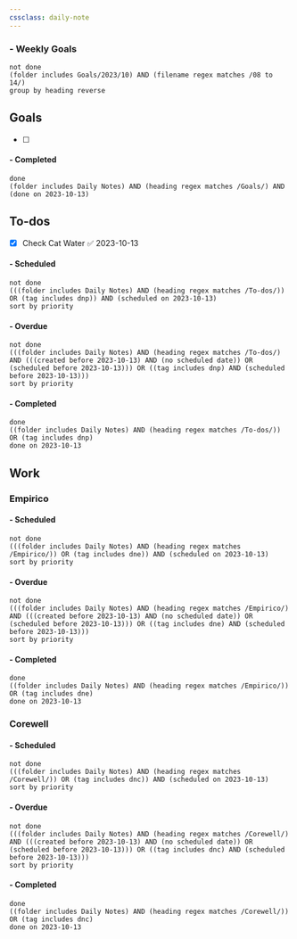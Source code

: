 ```yaml
---
cssclass: daily-note
---
```

### - Weekly Goals
```tasks
not done
(folder includes Goals/2023/10) AND (filename regex matches /08 to 14/)
group by heading reverse
```
## Goals
- [ ]

#### - Completed
```tasks
done
(folder includes Daily Notes) AND (heading regex matches /Goals/) AND (done on 2023-10-13)
```
## To-dos
- [x] Check Cat Water ✅ 2023-10-13

#### - Scheduled
```tasks
not done
(((folder includes Daily Notes) AND (heading regex matches /To-dos/)) OR (tag includes dnp)) AND (scheduled on 2023-10-13)
sort by priority
```
#### - Overdue
```tasks
not done
(((folder includes Daily Notes) AND (heading regex matches /To-dos/) AND (((created before 2023-10-13) AND (no scheduled date)) OR (scheduled before 2023-10-13))) OR ((tag includes dnp) AND (scheduled before 2023-10-13)))
sort by priority
```
#### - Completed
```tasks
done
((folder includes Daily Notes) AND (heading regex matches /To-dos/)) OR (tag includes dnp)
done on 2023-10-13
```
## Work
### Empirico

#### - Scheduled
```tasks
not done
(((folder includes Daily Notes) AND (heading regex matches /Empirico/)) OR (tag includes dne)) AND (scheduled on 2023-10-13)
sort by priority
```
#### - Overdue
```tasks
not done
(((folder includes Daily Notes) AND (heading regex matches /Empirico/) AND (((created before 2023-10-13) AND (no scheduled date)) OR (scheduled before 2023-10-13))) OR ((tag includes dne) AND (scheduled before 2023-10-13)))
sort by priority
```
#### - Completed
```tasks
done
((folder includes Daily Notes) AND (heading regex matches /Empirico/)) OR (tag includes dne)
done on 2023-10-13
```

### Corewell
#### - Scheduled
```tasks
not done
(((folder includes Daily Notes) AND (heading regex matches /Corewell/)) OR (tag includes dnc)) AND (scheduled on 2023-10-13)
sort by priority
```
#### - Overdue
```tasks
not done
(((folder includes Daily Notes) AND (heading regex matches /Corewell/) AND (((created before 2023-10-13) AND (no scheduled date)) OR (scheduled before 2023-10-13))) OR ((tag includes dnc) AND (scheduled before 2023-10-13)))
sort by priority
```
#### - Completed
```tasks
done
((folder includes Daily Notes) AND (heading regex matches /Corewell/)) OR (tag includes dnc)
done on 2023-10-13
```
